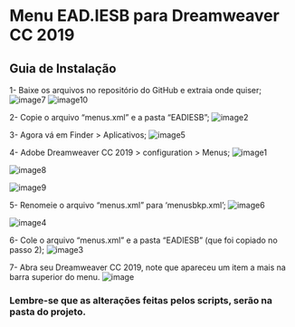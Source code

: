 # Menu EAD.IESB para Dreamweaver CC 2019



## Guia de Instalação

1- Baixe os arquivos no repositório do GitHub e extraia onde quiser;
![image7](https://user-images.githubusercontent.com/26750821/58291095-85808380-7d92-11e9-9226-aa11d8a107b9.png)
![image10](https://user-images.githubusercontent.com/26750821/58291235-08094300-7d93-11e9-9efe-68c4672f8364.png)





2- Copie o arquivo “menus.xml” e a pasta “EADIESB”; 
![image2](https://user-images.githubusercontent.com/26750821/58291358-7ea64080-7d93-11e9-9942-b27b7fd2fd49.png)




3- Agora vá em Finder > Aplicativos;
![image5](https://user-images.githubusercontent.com/26750821/58291446-cf1d9e00-7d93-11e9-8473-f3910372722c.png)




4- Adobe Dreamweaver CC 2019 > configuration > Menus;
![image1](https://user-images.githubusercontent.com/26750821/58291502-04c28700-7d94-11e9-92b1-559dafb7a34a.png)

![image8](https://user-images.githubusercontent.com/26750821/58291535-27ed3680-7d94-11e9-8dac-ce34a30c19fc.png)

![image9](https://user-images.githubusercontent.com/26750821/58291542-2facdb00-7d94-11e9-9967-c76cb2e6f1e5.png)




5- Renomeie o arquivo “menus.xml” para ‘menusbkp.xml’;
![image6](https://user-images.githubusercontent.com/26750821/58291632-7dc1de80-7d94-11e9-97c8-246b36d7f188.png)

![image4](https://user-images.githubusercontent.com/26750821/58291664-9cc07080-7d94-11e9-9766-e6b5c721e2a2.png)




6- Cole o arquivo “menus.xml” e a pasta “EADIESB” (que foi copiado no passo 2); 
![image3](https://user-images.githubusercontent.com/26750821/58291700-c083b680-7d94-11e9-9b7f-996fca516be7.png)




7- Abra seu Dreamweaver CC 2019, note que apareceu um item a mais na barra superior do menu.
![image](https://user-images.githubusercontent.com/26750821/58292273-13f70400-7d97-11e9-8aca-7f75ee7d440b.png)

### Lembre-se que as alterações feitas pelos scripts, serão na __pasta__ do projeto.
